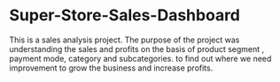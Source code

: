 # Super-Store-Sales-Dashboard
This is a sales analysis project. The purpose of the project was understanding the sales and profits on the basis of product segment , payment mode, category and subcategories. to find out where we need improvement to grow the business and increase profits.
